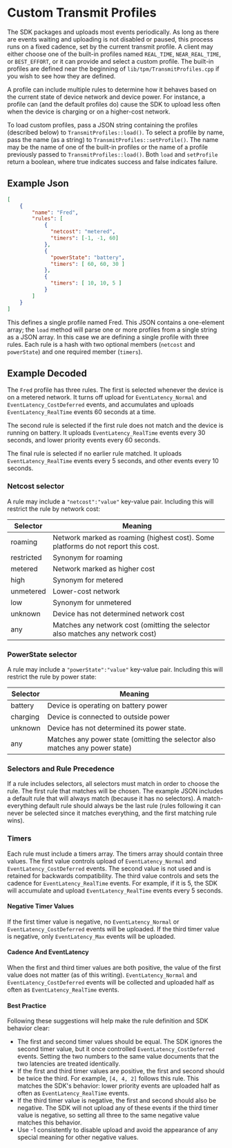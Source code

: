 # Custom Transmit Profiles
The SDK packages and uploads most events periodically. As long as there are events waiting and uploading is not disabled or paused, this process runs on a fixed cadence, set by the current transmit profile. A client may either choose one of the built-in profiles named `REAL_TIME`, `NEAR_REAL_TIME`, or `BEST_EFFORT`, or it can provide and select a custom profile. The built-in profiles are defined near the beginning of `lib/tpm/TransmitProfiles.cpp` if you wish to see how they are defined.

A profile can include multiple rules to determine how it behaves based on the current state of device network and device power. For instance, a profile can (and the default profiles do) cause the SDK to upload less often when the device is charging or on a higher-cost network.

To load custom profiles, pass a JSON string containing the profiles (described below) to `TransmitProfiles::load()`. To select a profile by name, pass the name (as a string) to `TransmitProfiles::setProfile()`. The name may be the name of one of the built-in profiles or the name of a profile previously passed to `TransmitProfiles::load()`. Both `load` and `setProfile` return a boolean, where true indicates success and false indicates failure.

## Example Json

```json
[
    {
        "name": "Fred",
        "rules": [
            {
              "netcost": "metered",
              "timers": [-1, -1, 60]
            },
            {
              "powerState": "battery",
              "timers": [ 60, 60, 30 ]
            },
            {
              "timers": [ 10, 10, 5 ]
            }
        ]
    }
]
```

This defines a single profile named Fred. This JSON contains a one-element array; the `load` method will parse one or more profiles from a single string as a JSON array. In this case we are defining a single profile with three rules. Each rule is a hash with two optional members (`netcost` and `powerState`) and one required member (`timers`).

## Example Decoded
The `Fred` profile has three rules. The first is selected whenever the device is on a metered network. It turns off upload for `EventLatency_Normal` and `EventLatency_CostDeferred` events, and accumulates and uploads `EventLatency_RealTime` events 60 seconds at a time.

The second rule is selected if the first rule does not match and the device is running on battery. It uploads `EventLatency_RealTime` events every 30 seconds, and lower priority events every 60 seconds.

The final rule is selected if no earlier rule matched. It uploads `EventLatency_RealTime` events every 5 seconds, and other events every 10 seconds.

### Netcost selector
A rule may include a `"netcost":"value"` key-value pair. Including this will restrict the rule by network cost:

Selector | Meaning
-------- | -------
roaming | Network marked as roaming (highest cost). Some platforms do not report this cost.
restricted | Synonym for roaming
metered | Network marked as higher cost
high | Synonym for metered
unmetered | Lower-cost network
low | Synonym for unmetered
unknown | Device has not determined network cost
any | Matches any network cost (omitting the selector also matches any network cost)

### PowerState selector
A rule may include a `"powerState":"value"` key-value pair. Including this will restrict the rule by power state:

Selector | Meaning
-------- | -------
battery | Device is operating on battery power
charging | Device is connected to outside power
unknown | Device has not determined its power state.
any | Matches any power state (omitting the selector also matches any power state)

### Selectors and Rule Precedence

If a rule includes selectors, all selectors must match in order to choose the rule. The first rule that matches will be chosen. The example JSON includes a default rule that will always match (because it has no selectors). A match-everything default rule should always be the last rule (rules following it can never be selected since it matches everything, and the first matching rule wins).

### Timers

Each rule must include a timers array. The timers array should contain three values. The first value controls upload of `EventLatency_Normal` and `EventLatency_CostDeferred` events. The second value is not used and is retained for backwards compatibility. The third value controls and sets the cadence for `EventLatency_RealTime` events. For example, if it is 5, the SDK will accumulate and upload `EventLatency_RealTime` events every 5 seconds.

#### Negative Timer Values

If the first timer value is negative, no `EventLatency_Normal` or `EventLatency_CostDeferred` events will be uploaded. If the third timer value is negative, only `EventLatency_Max` events will be uploaded.

#### Cadence And EventLatency

When the first and third timer values are both positive, the value of the first value does not matter (as of this writing). `EventLatency_Normal` and `EventLatency_CostDeferred` events will be collected and uploaded half as often as `EventLatency_RealTime` events.

#### Best Practice

Following these suggestions will help make the rule definition and SDK behavior clear:

* The first and second timer values should be equal. The SDK ignores the second timer value, but it once controlled `EventLatency_CostDeferred` events. Setting the two numbers to the same value documents that the two latencies are treated identically.
* If the first and third timer values are positive, the first and second should be twice the third. For example, `[4, 4, 2]` follows this rule. This matches the SDK's behavior: lower priority events are uploaded half as often as `EventLatency_RealTime` events.
* If the third timer value is negative, the first and second should also be negative. The SDK will not upload any of these events if the third timer value is negative, so setting all three to the same negative value matches this behavior.
* Use -1 consistently to disable upload and avoid the appearance of any special meaning for other negative values.
